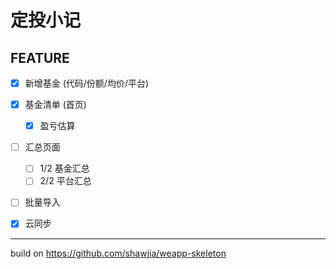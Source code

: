 # 定投小记

## FEATURE

- [x] 新增基金 (代码/份额/均价/平台)

- [x] 基金清单 (首页)
    - [x] 盈亏估算

- [ ] 汇总页面
    - [ ] 1/2 基金汇总
    - [ ] 2/2 平台汇总

- [ ] 批量导入

- [x] 云同步


<hr />

build on <https://github.com/shawjia/weapp-skeleton>

